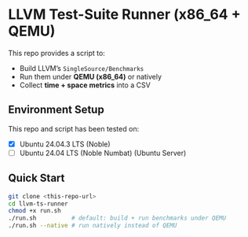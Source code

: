 # LLVM Test-Suite Runner (x86_64 + QEMU)
This repo provides a script to:
- Build LLVM’s `SingleSource/Benchmarks`
- Run them under **QEMU (x86_64)** or natively
- Collect **time + space metrics** into a CSV


## Environment Setup
This repo and script has been tested on:
- [x] Ubuntu 24.04.3 LTS (Noble)
- [ ] Ubuntu 24.04 LTS (Noble Numbat) (Ubuntu Server)

## Quick Start

```bash
git clone <this-repo-url>
cd llvm-ts-runner
chmod +x run.sh
./run.sh          # default: build + run benchmarks under QEMU
./run.sh --native # run natively instead of QEMU



